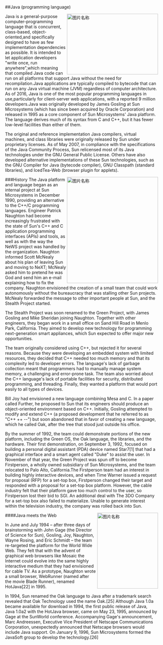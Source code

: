 ##Java (programming language)

 <img align="right" src="http://static4.uk.businessinsider.com/image/585839dfdd0895bc7f8b46fb-800/javalogo-2.jpg" width = "300" height = "200" alt="图片名称" align=center />


Java is a general-purpose computer-programming language that is concurrent, class-based, object-oriented,and specifically designed to have as few implementation dependencies as possible. It is intended to let application developers "write once, run anywhere",which meaning that compiled Java code can run on all platforms that support Java without the need for recompilation.Java applications are typically compiled to bytecode that can run on any Java virtual machine (JVM) regardless of computer architecture. As of 2016, Java is one of the most popular programming languages in use,particularly for client-server web applications, with a reported 9 million developers.Java was originally developed by James Gosling at Sun Microsystems (which has since been acquired by Oracle Corporation) and released in 1995 as a core component of Sun Microsystems' Java platform. The language derives much of its syntax from C and C++, but it has fewer low-level facilities than either of them.

The original and reference implementation Java compilers, virtual machines, and class libraries were originally released by Sun under proprietary licenses. As of May 2007, in compliance with the specifications of the Java Community Process, Sun relicensed most of its Java technologies under the GNU General Public License. Others have also developed alternative implementations of these Sun technologies, such as the GNU Compiler for Java (bytecode compiler), GNU Classpath (standard libraries), and IcedTea-Web (browser plugin for applets).

###History
<img align="right" src="https://upload.wikimedia.org/wikipedia/commons/thumb/1/14/James_Gosling_2008.jpg/440px-James_Gosling_2008.jpg" width = "300" height = "350" alt="图片名称" align=center />
The Java platform and language began as an internal project at Sun Microsystems in December 1990, providing an alternative to the C++/C programming languages. Engineer Patrick Naughton had become increasingly frustrated with the state of Sun's C++ and C application programming interfaces (APIs) and tools, as well as with the way the NeWS project was handled by the organization. Naughton informed Scott McNealy about his plan of leaving Sun and moving to NeXT; McNealy asked him to pretend he was God and send him an e-mail explaining how to fix the company. Naughton envisioned the creation of a small team that could work autonomously without the bureaucracy that was stalling other Sun projects. McNealy forwarded the message to other important people at Sun, and the Stealth Project started.

The Stealth Project was soon renamed to the Green Project, with James Gosling and Mike Sheridan joining Naughton. Together with other engineers, they began work in a small office on Sand Hill Road in Menlo Park, California. They aimed to develop new technology for programming next-generation smart appliances, which Sun expected to offer major new opportunities.

The team originally considered using C++, but rejected it for several reasons. Because they were developing an embedded system with limited resources, they decided that C++ needed too much memory and that its complexity led to developer errors. The language's lack of garbage collection meant that programmers had to manually manage system memory, a challenging and error-prone task. The team also worried about the C++ language's lack of portable facilities for security, distributed programming, and threading. Finally, they wanted a platform that would port easily to all types of devices.

Bill Joy had envisioned a new language combining Mesa and C. In a paper called Further, he proposed to Sun that its engineers should produce an object-oriented environment based on C++. Initially, Gosling attempted to modify and extend C++ (a proposed development that he referred to as "C++ ++ --") but soon abandoned that in favor of creating a new language, which he called Oak, after the tree that stood just outside his office.

By the summer of 1992, the team could demonstrate portions of the new platform, including the Green OS, the Oak language, the libraries, and the hardware. Their first demonstration, on September 3, 1992, focused on building a personal digital assistant (PDA) device named Star7[1] that had a graphical interface and a smart agent called "Duke" to assist the user. In November of that year, the Green Project was spun off to become Firstperson, a wholly owned subsidiary of Sun Microsystems, and the team relocated to Palo Alto, California.The Firstperson team had an interest in building highly interactive devices, and when Time Warner issued a request for proposal (RFP) for a set-top box, Firstperson changed their target and responded with a proposal for a set-top box platform. However, the cable industry felt that their platform gave too much control to the user, so Firstperson lost their bid to SGI. An additional deal with The 3DO Company for a set-top box also failed to materialize. Unable to generate interest within the television industry, the company was rolled back into Sun.

####Java meets the Web
<img align="right" src="https://upload.wikimedia.org/wikipedia/commons/d/de/John_Gage.jpg" width = "200" height = "250" alt="图片名称"  title=”title正确图片” align=center/>

In June and July 1994 – after three days of brainstorming with John Gage (the Director of Science for Sun), Gosling, Joy, Naughton, Wayne Rosing, and Eric Schmidt – the team re-targeted the platform for the World Wide Web. They felt that with the advent of graphical web browsers like Mosaic the Internet could evolve into the same highly interactive medium that they had envisioned for cable TV. As a prototype, Naughton wrote a small browser, WebRunner (named after the movie Blade Runner), renamed HotJava[22] in 1995.

In 1994, Sun renamed the Oak language to Java after a trademark search revealed that Oak Technology used the name Oak.[25] Although Java 1.0a became available for download in 1994, the first public release of Java, Java 1.0a2 with the HotJava browser, came on May 23, 1995, announced by Gage at the SunWorld conference. Accompanying Gage's announcement, Marc Andreessen, Executive Vice President of Netscape Communications Corporation, unexpectedly announced that Netscape browsers would include Java support. On January 9, 1996, Sun Microsystems formed the JavaSoft group to develop the technology.[26]

